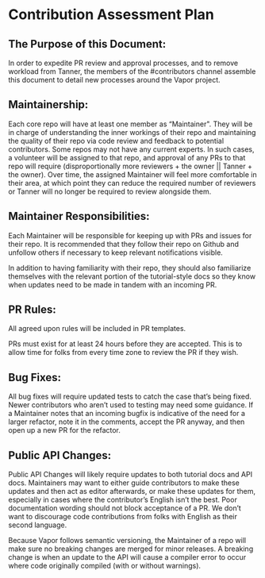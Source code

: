 # Contribution Assessment Plan

## The Purpose of this Document:
In order to expedite PR review and approval processes, and to remove workload from Tanner, the members of the #contributors channel assemble this document to detail new processes around the Vapor project.

## Maintainership:
Each core repo will have at least one member as “Maintainer". They will be in charge of understanding the inner workings of their repo and maintaining the quality of their repo via code review and feedback to potential contributors. Some repos may not have any current experts. In such cases, a volunteer will be assigned to that repo, and approval of any PRs to that repo will require (disproportionally more reviewers + the owner || Tanner + the owner). Over time, the assigned Maintainer will feel more comfortable in their area, at which point they can reduce the required number of reviewers or Tanner will no longer be required to review alongside them.

## Maintainer Responsibilities:
Each Maintainer will be responsible for keeping up with PRs and issues for their repo. It is recommended that they follow their repo on Github and unfollow others if necessary to keep relevant notifications visible. 

In addition to having familiarity with their repo, they should also familiarize themselves with the relevant portion of the tutorial-style docs so they know when updates need to be made in tandem with an incoming PR.

## PR Rules:
All agreed upon rules will be included in PR templates.

PRs must exist for at least 24 hours before they are accepted. This is to allow time for folks from every time zone to review the PR if they wish.

## Bug Fixes:
All bug fixes will require updated tests to catch the case that’s being fixed. Newer contributors who aren’t used to testing may need some guidance.
If a Maintainer notes that an incoming bugfix is indicative of the need for a larger refactor, note it in the comments, accept the PR anyway, and then open up a new PR for the refactor. 

## Public API Changes:
Public API Changes will likely require updates to both tutorial docs and API docs. Maintainers may want to either guide contributors to make these updates and then act as editor afterwards, or make these updates for them, especially in cases where the contributor’s English isn’t the best. Poor documentation wording should not block acceptance of a PR. We don’t want to discourage code contributions from folks with English as their second language.

Because Vapor follows semantic versioning, the Maintainer of a repo will make sure no breaking changes are merged for minor releases. A breaking change is when an update to the API will cause a compiler error to occur where code originally compiled (with or without warnings).
